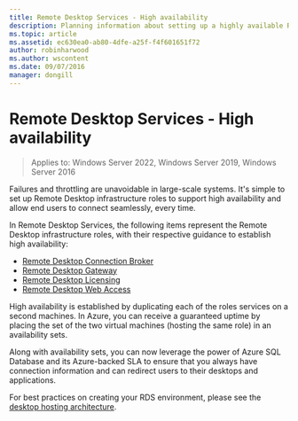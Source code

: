 ```yaml
---
title: Remote Desktop Services - High availability
description: Planning information about setting up a highly available RDS deployment.
ms.topic: article
ms.assetid: ec630ea0-ab80-4dfe-a25f-f4f601651f72
author: robinharwood
ms.author: wscontent
ms.date: 09/07/2016
manager: dongill
---
```

# Remote Desktop Services - High availability

>Applies to: Windows Server 2022, Windows Server 2019, Windows Server 2016

Failures and throttling are unavoidable in large-scale systems. It's simple to set up Remote Desktop infrastructure roles to support high availability and allow end users to connect seamlessly, every time.

In Remote Desktop Services, the following items represent the Remote Desktop infrastructure roles, with their respective guidance to establish high availability:
- [Remote Desktop Connection Broker](./rds-connection-broker-cluster.md)
- [Remote Desktop Gateway](./rds-rdweb-gateway-ha.md)
- [Remote Desktop Licensing](./rds-client-access-license.md)
- [Remote Desktop Web Access](./rds-rdweb-gateway-ha.md)

High availability is established by duplicating each of the roles services on a second machines. In Azure, you can receive a guaranteed uptime by placing the set of the two virtual machines (hosting the same role) in an availability sets.

Along with availability sets, you can now leverage the power of Azure SQL Database and its Azure-backed SLA to ensure that you always have connection information and can redirect users to their desktops and applications.

For best practices on creating your RDS environment, please see the [desktop hosting architecture](desktop-hosting-reference-architecture.md).

